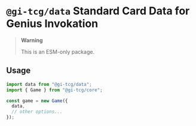# `@gi-tcg/data` Standard Card Data for Genius Invokation

> **Warning**
>
> This is an ESM-only package.

## Usage

```js
import data from "@gi-tcg/data";
import { Game } from "@gi-tcg/core";

const game = new Game({
  data,
  // other options...
});
```

